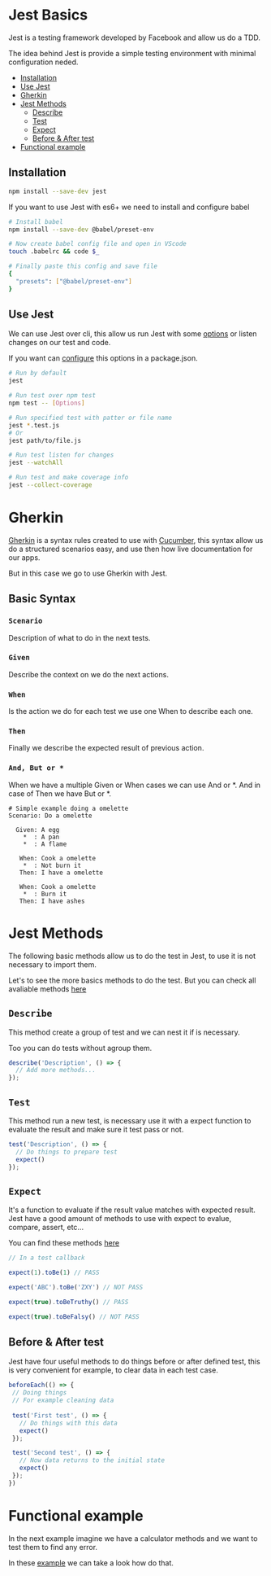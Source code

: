 # Jest Basics
Jest is a testing framework developed by Facebook and allow us do a TDD.

The idea behind Jest is provide a simple testing environment with minimal configuration neded.

 - [Installation](#installation)
 - [Use Jest](#use-jest)
 - [Gherkin](#gherkin)
 - [Jest Methods](#jest-methods)
   - [Describe](#describe)
   - [Test](#test)
   - [Expect](#expect)
   - [Before & After test](#before--after-test)
 - [Functional example](#functional-example)

## Installation

~~~bash
npm install --save-dev jest
~~~

If you want to use Jest with es6+ we need to install and configure babel

~~~bash
# Install babel
npm install --save-dev @babel/preset-env

# Now create babel config file and open in VScode
touch .babelrc && code $_

# Finally paste this config and save file 
{
  "presets": ["@babel/preset-env"]
}
~~~

## Use Jest
We can use Jest over cli, this allow us run Jest with some [options](https://jestjs.io/docs/cli) or listen changes on our test and code.

If you want can [configure](https://jestjs.io/docs/configuration) this options in a package.json.

~~~bash
# Run by default
jest

# Run test over npm test
npm test -- [Options] 

# Run specified test with patter or file name
jest *.test.js 
# Or
jest path/to/file.js

# Run test listen for changes
jest --watchAll

# Run test and make coverage info
jest --collect-coverage
~~~

# Gherkin
[Gherkin](https://cucumber.io/docs/gherkin/reference/#keywords) is a syntax rules created to use with [Cucumber](https://cucumber.io/docs/guides/overview/#what-is-cucumber), this syntax allow us do a structured scenarios easy, and use then how live documentation for our apps.

But in this case we go to use Gherkin with Jest.

## Basic Syntax
### `Scenario`
Description of what to do in the next tests.

### `Given`
Describe the context on we do the next actions.

### `When`
Is the action we do for each test we use one When to describe each one.

### `Then`
Finally we describe the expected result of previous action.

### `And, But or *`
When we have a multiple Given or When cases we can use And or *.
And in case of Then we have But or *. 

~~~gherkin
# Simple example doing a omelette
Scenario: Do a omelette

  Given: A egg
    *  : A pan
    *  : A flame

   When: Cook a omelette
    *  : Not burn it
   Then: I have a omelette

   When: Cook a omelette
    *  : Burn it
   Then: I have ashes
~~~

# Jest Methods
The following basic methods allow us to do the test in Jest, to use it is not necessary to import them.

Let's to see the more basics methods to do the test. But you can check all avaliable methods [here](https://jestjs.io/docs/api)

## `Describe`
This method create a group of test and we can nest it if is necessary.

Too you can do tests without agroup them.

~~~javascript
describe('Description', () => {
  // Add more methods... 
});
~~~

## `Test`
This method run a new test, is necessary use it with a expect function to evaluate the result and make sure it test pass or not.
 
~~~javascript
test('Description', () => {
  // Do things to prepare test
  expect() 
});
~~~

## `Expect`
It's a function to evaluate if the result value matches with expected result.
Jest have a good amount of methods to use with expect to evalue, compare, assert, etc... 

You can find these methods [here](https://jestjs.io/docs/expect)

~~~javascript
// In a test callback

expect(1).toBe(1) // PASS

expect('ABC').toBe('ZXY') // NOT PASS

expect(true).toBeTruthy() // PASS

expect(true).toBeFalsy() // NOT PASS
~~~

## Before & After test
Jest have four useful methods to do things before or after defined test, this is very convenient for example, to clear data in each test case.

~~~javascript
beforeEach(() => {
 // Doing things
 // For example cleaning data
 
 test('First test', () => {
   // Do things with this data
   expect()
 });

 test('Second test', () => {
   // Now data returns to the initial state
   expect()
 });
})
~~~

# Functional example
In the next example imagine we have a calculator methods and we want to test them to find any error.

In these [example](./example/) we can take a look how do that.